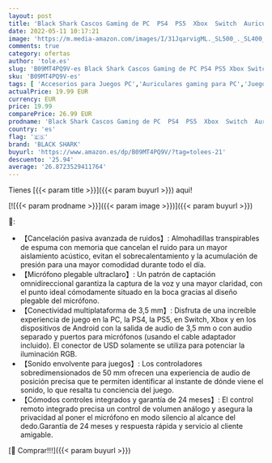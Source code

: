 ```yaml
---
layout: post
title: 'Black Shark Cascos Gaming de PC  PS4  PS5  Xbox  Switch  Auriculares Gaming con Micrófono Plegable Ultraclaro  Controladores Dinámicos de 50mm  Almohadillas para Aislar el Ruido  Controles en Línea'
date: 2022-05-11 10:17:21
image: 'https://m.media-amazon.com/images/I/31JqarvigML._SL500_._SL400_.jpg'
comments: true
category: ofertas
author: 'tole.es'
slug: 'B09MT4PQ9V-es Black Shark Cascos Gaming de PC PS4 PS5 Xbox Switch...'
sku: 'B09MT4PQ9V-es'
tags: [ 'Accesorios para Juegos PC','Auriculares gaming para PC','Juegos y Accesorios para PC','Videojuegos','black shark','ps4','ps5','xbox','🇪🇸', ]
actualPrice: 19.99 EUR
currency: EUR
price: 19.99
comparePrice: 26.99 EUR
prodname: 'Black Shark Cascos Gaming de PC  PS4  PS5  Xbox  Switch  Auriculares Gaming con Micrófono Plegable Ultraclaro  Controladores Dinámicos de 50mm  Almohadillas para Aislar el Ruido  Controles en Línea'
country: 'es'
flag: '🇪🇸'
brand: 'BLACK SHARK'
buyurl: 'https://www.amazon.es/dp/B09MT4PQ9V/?tag=tolees-21'
descuento: '25.94'
average: '26.8723529411764'
---
```


Tienes [{{< param title >}}]({{< param buyurl >}}) aqui!

[![{{< param prodname >}}]({{< param image >}})]({{< param buyurl >}})

🔎:

- 【Cancelación pasiva avanzada de ruidos】: Almohadillas transpirables de espuma con memoria que cancelan el ruido para un mayor aislamiento acústico, evitan el sobrecalentamiento y la acumulación de presión para una mayor comodidad durante todo el día.
- 【Micrófono plegable ultraclaro】: Un patrón de captación omnidireccional garantiza la captura de la voz y una mayor claridad, con el punto ideal cómodamente situado en la boca gracias al diseño plegable del micrófono.
- 【Conectividad multiplataforma de 3,5 mm】: Disfruta de una increíble experiencia de juego en la PC, la PS4, la PS5, en Switch, Xbox y en los dispositivos de Android con la salida de audio de 3,5 mm o con audio separado y puertos para micrófonos (usando el cable adaptador incluido). El conector de USD solamente se utiliza para potenciar la iluminación RGB.
- 【Sonido envolvente para juegos】: Los controladores sobredimensionados de 50 mm ofrecen una experiencia de audio de posición precisa que te permiten identificar al instante de dónde viene el sonido, lo que resalta tu conciencia del juego.
- 【Cómodos controles integrados y garantía de 24 meses】: El control remoto integrado precisa un control de volumen análogo y asegura la privacidad al poner el micrófono en modo silencio al alcance del dedo.Garantía de 24 meses y respuesta rápida y servicio al cliente amigable.

[🛒 Comprar!!!]({{< param buyurl >}})
